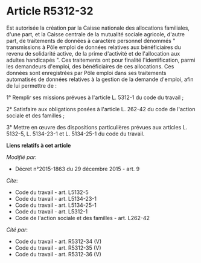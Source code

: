 # Article R5312-32

Est autorisée la création par la Caisse nationale des allocations familiales, d'une part, et la Caisse centrale de la
mutualité sociale agricole, d'autre part, de traitements de données à caractère personnel dénommés " transmissions à Pôle
emploi de données relatives aux bénéficiaires du revenu de solidarité active, de la prime d'activité et de l'allocation aux
adultes handicapés ". Ces traitements ont pour finalité l'identification, parmi les demandeurs d'emploi, des bénéficiaires de
ces allocations. Ces données sont enregistrées par Pôle emploi dans ses traitements automatisés de données relatives à la
gestion de la demande d'emploi, afin de lui permettre de : 

1° Remplir ses missions prévues à l'article L. 5312-1 du code du travail ; 

2° Satisfaire aux obligations posées à l'article L. 262-42 du code de l'action sociale et des familles ; 

3° Mettre en œuvre des dispositions particulières prévues aux articles L. 5132-5, L. 5134-23-1 et L. 5134-25-1 du code du
travail.

**Liens relatifs à cet article**

_Modifié par_:

  - Décret n°2015-1863 du 29 décembre 2015 - art. 9

_Cite_:

  - Code du travail - art. L5132-5
  - Code du travail - art. L5134-23-1
  - Code du travail - art. L5134-25-1
  - Code du travail - art. L5312-1
  - Code de l'action sociale et des familles - art. L262-42

_Cité par_:

  - Code du travail - art. R5312-34 (V)
  - Code du travail - art. R5312-35 (V)
  - Code du travail - art. R5312-36 (V)
